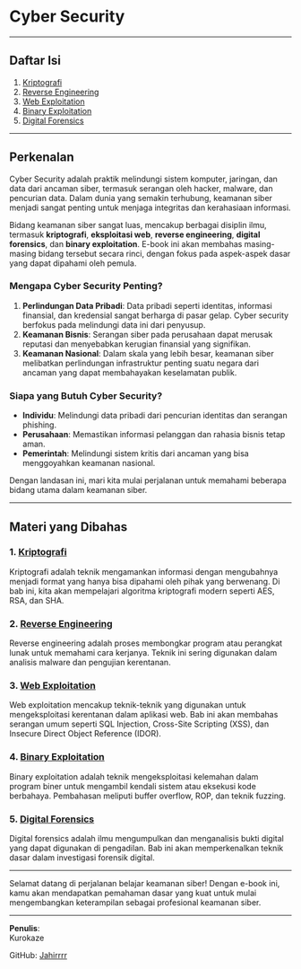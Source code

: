 # Cyber Security

---

## Daftar Isi

1. [Kriptografi](https://github.com/IT-Club-SMKN-21-Jakarta/kitab-teknologi/tree/main/cybersecurity/kriptografi/pengenalan.md)
2. [Reverse Engineering](https://github.com/IT-Club-SMKN-21-Jakarta/kitab-teknologi/tree/main/cybersecurity/reverse-engineering/pengenalan.md)
3. [Web Exploitation](https://github.com/IT-Club-SMKN-21-Jakarta/kitab-teknologi/tree/main/cybersecurity/web-exploitation/pengenalan.md)
4. [Binary Exploitation](https://github.com/IT-Club-SMKN-21-Jakarta/kitab-teknologi/tree/main/cybersecurity/binary-exploitation/pengenalan.md)
5. [Digital Forensics](https://github.com/IT-Club-SMKN-21-Jakarta/kitab-teknologi/tree/main/cybersecurity/digital-forensics/pengenalan.md)

---

## Perkenalan

Cyber Security adalah praktik melindungi sistem komputer, jaringan, dan data dari ancaman siber, termasuk serangan oleh hacker, malware, dan pencurian data. Dalam dunia yang semakin terhubung, keamanan siber menjadi sangat penting untuk menjaga integritas dan kerahasiaan informasi.

Bidang keamanan siber sangat luas, mencakup berbagai disiplin ilmu, termasuk **kriptografi**, **eksploitasi web**, **reverse engineering**, **digital forensics**, dan **binary exploitation**. E-book ini akan membahas masing-masing bidang tersebut secara rinci, dengan fokus pada aspek-aspek dasar yang dapat dipahami oleh pemula.

### Mengapa Cyber Security Penting?

1. **Perlindungan Data Pribadi**: Data pribadi seperti identitas, informasi finansial, dan kredensial sangat berharga di pasar gelap. Cyber security berfokus pada melindungi data ini dari penyusup.
2. **Keamanan Bisnis**: Serangan siber pada perusahaan dapat merusak reputasi dan menyebabkan kerugian finansial yang signifikan.
3. **Keamanan Nasional**: Dalam skala yang lebih besar, keamanan siber melibatkan perlindungan infrastruktur penting suatu negara dari ancaman yang dapat membahayakan keselamatan publik.

### Siapa yang Butuh Cyber Security?

- **Individu**: Melindungi data pribadi dari pencurian identitas dan serangan phishing.
- **Perusahaan**: Memastikan informasi pelanggan dan rahasia bisnis tetap aman.
- **Pemerintah**: Melindungi sistem kritis dari ancaman yang bisa menggoyahkan keamanan nasional.

Dengan landasan ini, mari kita mulai perjalanan untuk memahami beberapa bidang utama dalam keamanan siber.

---

## Materi yang Dibahas

### 1. [Kriptografi](https://github.com/IT-Club-SMKN-21-Jakarta/kitab-teknologi/tree/main/cybersecurity/kriptografi/pengenalan.md)
Kriptografi adalah teknik mengamankan informasi dengan mengubahnya menjadi format yang hanya bisa dipahami oleh pihak yang berwenang. Di bab ini, kita akan mempelajari algoritma kriptografi modern seperti AES, RSA, dan SHA.

### 2. [Reverse Engineering](https://github.com/IT-Club-SMKN-21-Jakarta/kitab-teknologi/tree/main/cybersecurity/reverse-engineering/pengenalan.md)
Reverse engineering adalah proses membongkar program atau perangkat lunak untuk memahami cara kerjanya. Teknik ini sering digunakan dalam analisis malware dan pengujian kerentanan.

### 3. [Web Exploitation](https://github.com/IT-Club-SMKN-21-Jakarta/kitab-teknologi/tree/main/cybersecurity/web-exploitation/pengenalan.md)
Web exploitation mencakup teknik-teknik yang digunakan untuk mengeksploitasi kerentanan dalam aplikasi web. Bab ini akan membahas serangan umum seperti SQL Injection, Cross-Site Scripting (XSS), dan Insecure Direct Object Reference (IDOR).

### 4. [Binary Exploitation](https://github.com/IT-Club-SMKN-21-Jakarta/kitab-teknologi/tree/main/cybersecurity/binary-exploitation/pengenalan.md)
Binary exploitation adalah teknik mengeksploitasi kelemahan dalam program biner untuk mengambil kendali sistem atau eksekusi kode berbahaya. Pembahasan meliputi buffer overflow, ROP, dan teknik fuzzing.

### 5. [Digital Forensics](https://github.com/IT-Club-SMKN-21-Jakarta/kitab-teknologi/tree/main/cybersecurity/digital-forensics/pengenalan.md)
Digital forensics adalah ilmu mengumpulkan dan menganalisis bukti digital yang dapat digunakan di pengadilan. Bab ini akan memperkenalkan teknik dasar dalam investigasi forensik digital.

---

Selamat datang di perjalanan belajar keamanan siber! Dengan e-book ini, kamu akan mendapatkan pemahaman dasar yang kuat untuk mulai mengembangkan keterampilan sebagai profesional keamanan siber.

---

**Penulis**:  
Kurokaze

GitHub: [Jahirrrr](https://github.com/Jahirrrr)
